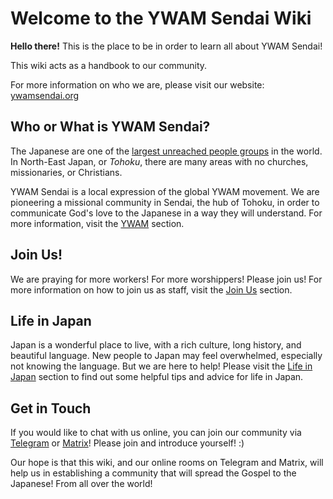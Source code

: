 # Welcome to the YWAM Sendai Wiki

**Hello there!** This is the place to be in order to learn all about YWAM Sendai!

This wiki acts as a handbook to our community.

For more information on who we are, please visit our website: [ywamsendai.org](https://www.ywamsendai.org)

## Who or What is YWAM Sendai?

The Japanese are one of the [largest unreached people groups](/ywam/whyjapan) in the world. In North-East Japan, or *Tohoku*, there are many areas with no churches, missionaries, or Christians.

YWAM Sendai is a local expression of the global YWAM movement. We are pioneering a missional community in Sendai, the hub of Tohoku, in order to communicate God's love to the Japanese in a way they will understand. For more information, visit the [YWAM](ywam/ywam.md) section.

## Join Us!

We are praying for more workers! For more worshippers! Please join us! For more information on how to join us as staff, visit the [Join Us](ywam/join.md) section.

## Life in Japan

Japan is a wonderful place to live, with a rich culture, long history, and beautiful language. New people to Japan may feel overwhelmed, especially not knowing the language. But we are here to help! Please visit the [Life in Japan](lifeinjapan/culture.md) section to find out some helpful tips and advice for life in Japan.

## Get in Touch

If you would like to chat with us online, you can join our community via [Telegram](https://t.me/joinchat/O4PX5BsUYLG64lCazgT8Ng) or [Matrix](https://app.element.io/#/group/+ywamsendai:matrix.org)! Please join and introduce yourself! :)

Our hope is that this wiki, and our online rooms on Telegram and Matrix, will help us in establishing a community that will spread the Gospel to the Japanese! From all over the world!
